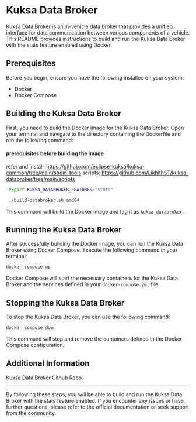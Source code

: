 
# Kuksa Data Broker

Kuksa Data Broker is an in-vehicle data broker that provides a unified interface for data communication between various components of a vehicle. This README provides instructions to build and run the Kuksa Data Broker with the stats feature enabled using Docker.

## Prerequisites

Before you begin, ensure you have the following installed on your system:

- Docker
- Docker Compose

## Building the Kuksa Data Broker

First, you need to build the Docker image for the Kuksa Data Broker. Open your terminal and navigate to the directory containing the Dockerfile and run the following command:

#### prerequisites before building the image

refer and install: https://github.com/eclipse-kuksa/kuksa-common/tree/main/sbom-tools
scripts: https://github.com/LikhithST/kuksa-databroker/tree/main/scripts


```sh
 export KUKSA_DATABROKER_FEATURES="stats" 

 ./build-databroker.sh amd64 
```

This command will build the Docker image and tag it as `kuksa-databroker`.

## Running the Kuksa Data Broker

After successfully building the Docker image, you can run the Kuksa Data Broker using Docker Compose. Execute the following command in your terminal:

```sh
docker compose up
```

Docker Compose will start the necessary containers for the Kuksa Data Broker and the services defined in your `docker-compose.yml` file.

## Stopping the Kuksa Data Broker

To stop the Kuksa Data Broker, you can use the following command:

```sh
docker compose down
```

This command will stop and remove the containers defined in the Docker Compose configuration.

## Additional Information

[Kuksa Data Broker Github Repo](https://github.com/eclipse-kuksa/kuksa-databroker).

---

By following these steps, you will be able to build and run the Kuksa Data Broker with the stats feature enabled. If you encounter any issues or have further questions, please refer to the official documentation or seek support from the community.
